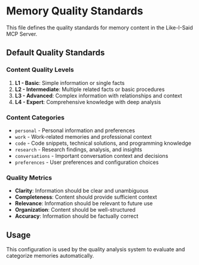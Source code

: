 # Memory Quality Standards

This file defines the quality standards for memory content in the Like-I-Said MCP Server.

## Default Quality Standards

### Content Quality Levels

1. **L1 - Basic**: Simple information or single facts
2. **L2 - Intermediate**: Multiple related facts or basic procedures  
3. **L3 - Advanced**: Complex information with relationships and context
4. **L4 - Expert**: Comprehensive knowledge with deep analysis

### Content Categories

- `personal` - Personal information and preferences
- `work` - Work-related memories and professional context
- `code` - Code snippets, technical solutions, and programming knowledge
- `research` - Research findings, analysis, and insights
- `conversations` - Important conversation context and decisions
- `preferences` - User preferences and configuration choices

### Quality Metrics

- **Clarity**: Information should be clear and unambiguous
- **Completeness**: Content should provide sufficient context
- **Relevance**: Information should be relevant to future use
- **Organization**: Content should be well-structured
- **Accuracy**: Information should be factually correct

## Usage

This configuration is used by the quality analysis system to evaluate and categorize memories automatically.